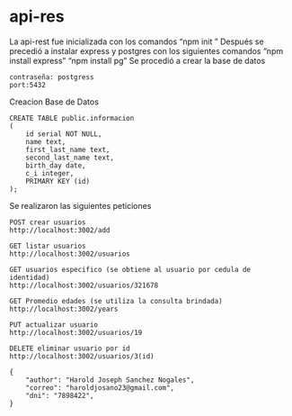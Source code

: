 # api-res

La api-rest fue inicializada con los comandos 
“npm init ”
Después se precedió a instalar express y postgres con los siguientes comandos
“npm install express”
“npm install pg”
Se procedió a crear la base de datos 
````
contraseña: postgress
port:5432
````
Creacion Base de Datos
````
CREATE TABLE public.informacion
(
    id serial NOT NULL,
    name text,
    first_last_name text,
    second_last_name text,
    birth_day date,
    c_i integer,
    PRIMARY KEY (id)
);
````
Se realizaron las siguientes peticiones
````
POST crear usuarios
http://localhost:3002/add

GET listar usuarios
http://localhost:3002/usuarios

GET usuarios especifico (se obtiene al usuario por cedula de identidad)
http://localhost:3002/usuarios/321678 

GET Promedio edades (se utiliza la consulta brindada)
http://localhost:3002/years

PUT actualizar usuario
http://localhost:3002/usuarios/19

DELETE eliminar usuario por id
http://localhost:3002/usuarios/3(id)
````
````
{
    "author": "Harold Joseph Sanchez Nogales",
    "correo": "haroldjosano23@gmail.com",
    "dni": "7898422",
}
````

